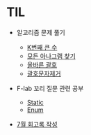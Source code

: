 # TIL

* 알고리즘 문제 풀기
    * [K번째 큰 수](https://github.com/jongwanra/TIL/blob/main/java_algorithm/inflearn_algorithm_lecture/src/hash_map_and_tree_map/K%EB%B2%88%EC%A7%B8_%ED%81%B0_%EC%88%98/Main.java)
    * [모든 아나그램 찾기](https://github.com/jongwanra/TIL/blob/main/java_algorithm/inflearn_algorithm_lecture/src/hash_map_and_tree_map/%EB%AA%A8%EB%93%A0_%EC%95%84%EB%82%98%EA%B7%B8%EB%9E%A8_%EC%B0%BE%EA%B8%B0/Main.java)
    * [올바른 괄호](https://github.com/jongwanra/TIL/blob/main/java_algorithm/inflearn_algorithm_lecture/src/Stack_Queue/%EC%98%AC%EB%B0%94%EB%A5%B8_%EA%B4%84%ED%98%B8/Main.java)
    * [괄호문자제거](https://github.com/jongwanra/TIL/blob/main/java_algorithm/inflearn_algorithm_lecture/src/Stack_Queue/%EA%B4%84%ED%98%B8%EB%AC%B8%EC%9E%90%EC%A0%9C%EA%B1%B0/Main.java)

* F-lab 꼬리 질문 관련 공부
    * [Static](../java_study/src/static_keyword/StaticKeyword.md)
    * [Enum](../java_study/src/enum_class/enum_class.md)

* [7월 회고록 작성](https://velog.io/@developerwan/%ED%9A%8C%EA%B3%A0%EB%A1%9D-2023.07)